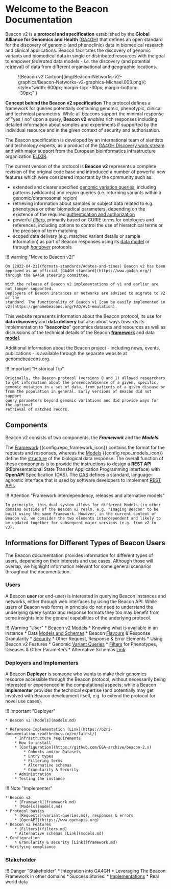 # Welcome to the Beacon Documentation

Beacon v2 is a **protocol and specification** established by the **Global Alliance for Genomics and Health** ([GA4GH](https://www.ga4gh.org)) that defines an open standard for the
discovery of genomic (and phenoclinic) data in biomedical research and clinical applications.
Beacon facilitates the discovery of genomic variants and biomedical
data in single or distributed resources with the goal to empower _federated_ data
models - _i.e._ the discovery (and potential retrieval) of data from different
organisational and geographic locations.

<figure markdown>
![Beacon v2 Cartoon](img/Beacon-Networks-v2-graphics/Beacon-Networks-v2-graphics-Michael.003.png){: style="width: 600px; margin-top: -30px; margin-bottom: -30px;" }
</figure>
<div class="figcaption"><b>Concept behind the Beacon v2 specification</b> The protocol defines a framework
  for queries potentially containing genomic, phenotypic, clinical and techmical parameters.
While all beacons support the minimal response of "yes / no" upon a query, <b>Beacon v2</b>
<i>enables</i> rich responses including detailed information about samples and experiments if
supported by the individual resource and in the given context of security and authorisation.</div>

The Beacon specification is developed by an international team of sientists and
technology experts, as a product of the [GA4GH Discovery work stream](https://ga4gh-discovery.github.io)
and with major support from the European bioinformatics infrastructure organization
[ELIXIR](https://elixir-europe.org).

The current version of the protocol is **Beacon v2** represents a complete revision of
the original code base and introduced a number of powerful new features which were
considered important by the community such as:

* extended and clearer specified [genomic variation queries](/variant-queries), including patterns (wildcards) and region queries (i.e. returning variants within a genomic/chromosomal region)
* retrieving information about samples or subject data related to e.g. phenotypes or
  other biomedical parameters, depending on the existence of the required [authentication and authorization](/security/)
* powerful [_filters_](/filters/), primarily based on CURIE terms for ontologies and references, including options to control the use of hierarchical terms or the precision of term matching
* scoped data delivery (e.g. matched variant details or sample information) as part of 
  Beacon responses using its [data model](/records/) or through [_handover_](/handovers/) protocols

!!! warning "Move to Beacon v2!"

    On [2022-04-21](formats-standards/#dates-and-times) Beacon v2 has been approved as an official [GA4GH standard](https://www.ga4gh.org/) through the GA4GH steering committee.

    With the release of Beacon v2 implementations of v1 and earlier are not longer supported.
    Deployers of Beacon instances or networks are advised to migrate to v2 of the
    standard. The functionality of Beacon v1 [can be easily implemented in v2](https://genomebeacons.org/FAQ/#v1-emulation). 

This website represents information about the Beacon protocol, its use for **data 
discovery** and **data delivery** but also about ways towards
its implementation to "**beaconize**" genomics datasets and resources as well as discussions
of the technical details of the Beacon [**framework**](/framework/) and data [**model**](/models/).

Additional information about the Beacon project - including news, events, publications - is available
through the separate website  at [genomebeacons.org](https://genomebeacons.org).

!!! Important "Historical Tip"

    Originally, the Beacon protocol (versions 0 and 1) allowed researchers to get information about the presence/absence of a given, specific, genomic mutation in a set of data, from patients of a given disease or from the population in general. Early versions of Beacon did not support
    query parameters beyond genomic variations and did provide ways for the optional
    retrieval of matched recors.  

## Components

Beacon v2 consists of two components, the **_Framework_** and the **_Models_**. 

The [Framework](framework.md) {{config.repo_framework_icon}} contains the format for the requests and responses, whereas the [Models](models.md) {{config.repo_models_icon}} define the [structure](https://json-schema.org/specification-links.html#2020-12) of the biological data response. The overall function of these components is to provide the instructions to design a **REST API** (REpresentational State Transfer Application Programming Interface) with **OpenAPI** Specification (OAS). The [OAS](https://swagger.io/resources/open-api)  defines a standard, language-agnostic interface that is used by software developers to implement [REST APIs](https://en.wikipedia.org/wiki/Overview_of_RESTful_API_Description_Languages). 

!!! Attention "Framework interdependency, releases and alternative models"

    In principle, this dual system allows for different Models (in other domains outside of the Beacon v2 realm, e.g. "Imaging Beacon" to be built using the same Framework. However, in the current context of Beacon v2, we consider the two elements interdependent and likely to be updated together for subsequent major versions (e.g. from v2 to v3).

## Informations for Different Types of Beacon Users

The Beacon documentation provides information for different types of users,
depending on their interests and use cases. Although those will overlap, we highlight
information relevant for some general scenarios throughout the documentation.

### Users

A Beacon **user** (or end-user) is interested in querying Beacon instances and networks, either through
web interfaces by using the Beacon API. While users of Beacon web forms in principle
do not need to understand the underlying query syntax and response formats they too may
benefit from some insights into the general capabilities of the underlying protocol.

!!! Warning "User"
    * Beacon v2 [Models](models.md)
    * Knowing what is available in an instance
        * Data [Models and Schemas](models.md)
        * Beacon [Flavours](beacon-flavours.md) & Response Granularity
        * [Security](security.md) 
        * Other Request, Response & Error Elements
    * Using Beacon v2 Features
        * Genomic [Variant Queries](variant-queries.md)
        * [Filters](filters.md) for Phenotypes, Diseases & Other Parameters
        * Alternative Schemas [Link](models.md)

<!--        * [OpenAPI](https://www.openapis.org) -->

### Deployers and Implementers

A Beacon **Deployer** is someone who wants to make their genomics resource accessible
through the Beacon protocol, without necessarily being interested or experienced in the
computational aspects; while a Beacon **Implementer** provides the technical expertise (and
potentially may get involved with Beacon development itself, e.g. to extend the protocol
for novel use cases). 

!!! Important "Deployer"

    * Beacon v2 [Models](models.md)

    * Reference Implementation [Link](https://b2ri-documentation.readthedocs.io/en/latest/)
        * Infrastructure requirements
        * How to install
        * [Configuration](https://github.com/EGA-archive/beacon-2.x)
            * Cohorts and/or Datasets
            * Entry types
            * Filtering terms
            * Alternative schemas
            * Granularity & Security
        * Administration
        * Testing the instance


!!! Note "Implementer"

    * Beacon v2
        * [Framework](framework.md)
        * [Models](models.md)
    * Protocol basics
        * [Requests](variant-queries.md), responses & errors
        * [OpenAPI](https://www.openapis.org)
    * Beacon v2 Features
        * [Filters](filters.md)
        * Alternative schemas [Link](models.md)
    * Configuration
        * Granularity & security [Link](framework.md)
    * Verifying compliance


### Stakeholder

!!! Danger "Stakeholder"
    * Integration into GA4GH
    * Leveraging The Beacon Framework in other domains
    * Success Stories:
        * [Implementations](other-implementations.md)
        * Real world data
